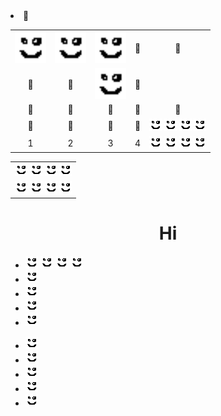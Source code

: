 <table id="toc">
  <tr>
    <td align="center"><img src="/20x20.png" width="50px" /></td>
    <td align="center"><img src="/20x20.png" width="50px" /></td>
    <td align="center"><a href="/"><img src="/20x20.png" width="50px" /></a></td>
    <td align="center">🐳</td>
    <td align="center">🐳</td>
  </tr>
  <tr>
    <td align="center">🐳</td>
    <td align="center">🐳</td>
    <td align="center"><a href="/"><img src="/20x20.png" width="50px" /></a></td>
    <td align="center">🐳</td>
    <li>🐳</li>
  </tr>
    <tr>
    <td align="center">🐳</td>
    <td align="center">🐳</td>
    <td align="center">🐳</td>
    <td align="center">🐳</td>
    <td align="center">🐳</td>
  </tr>
    <tr>
    <td align="center">🐳</td>
    <td align="center">🐳</td>
    <td align="center">🐳</td>
    <td align="center">🐳</td>
    <td align="center">
      <img src="/20x20.png" />
      <img src="/20x20.png" />
      <img src="/20x20.png" />
      <img src="/20x20.png" />
    </td>
  </tr>
    <tr>
    <td align="center">1</td>
    <td align="center">2</td>
    <td align="center">3</td>
    <td align="center">4</td>
    <td align="center">
      <img src="/20x20.png" />
      <img src="/20x20.png" />
      <img src="/20x20.png" />
      <img src="/20x20.png" />
    </td>
  </tr>
</table>

<table id="toc">
  <tr>
    <td align="center">
      <img src="/20x20.png" />
      <img src="/20x20.png" />
      <img src="/20x20.png" />
      <img src="/20x20.png" />
    </td>
  </tr>
  <tr>
    <td align="center">
      <img src="/20x20.png" />
      <img src="/20x20.png" />
      <img src="/20x20.png" />
      <img src="/20x20.png" />
    </td>
  </tr>
</table>

<h1 align="center" style="border-bottom: none;" >
   Hi
</h1>

<div id="toc">
  <ul>
    <li>
      <img src="/20x20.png" />
      <img src="/20x20.png" />
      <img src="/20x20.png" />
      <img src="/20x20.png" />
    </li>
    <li><img src="/20x20.png" /></li>
    <li><img src="/20x20.png" /></li>
    <li><img src="/20x20.png" /></li>
    <li><img src="/20x20.png" /></li>
  </ul>
  <ul>
    <li><img src="/20x20.png" /></li>
    <li><img src="/20x20.png" /></li>
    <li><img src="/20x20.png" /></li>
    <li><img src="/20x20.png" /></li>
    <li><img src="/20x20.png" /></li>
  </ul>
</div>